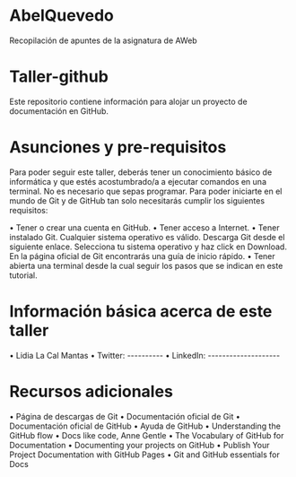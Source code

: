 # AbelQuevedo
Recopilación de apuntes de la asignatura de AWeb

# Taller-github
Este repositorio contiene información para alojar un proyecto de documentación en GitHub.

# Asunciones y pre-requisitos
Para poder seguir este taller, deberás tener un conocimiento básico de informática y que estés acostumbrado/a a ejecutar comandos en
una terminal. No es necesario que sepas programar. Para poder iniciarte en el mundo de Git y de GitHub tan solo necesitarás cumplir los
siguientes requisitos:

• Tener o crear una cuenta en GitHub.
• Tener acceso a Internet.
• Tener instalado Git. Cualquier sistema operativo es válido. Descarga Git desde el siguiente enlace. Selecciona tu sistema
operativo y haz click en Download. En la página oficial de Git encontrarás una guía de inicio rápido.
• Tener abierta una terminal desde la cual seguir los pasos que se indican en este tutorial.

# Información básica acerca de este taller
• Lidia La Cal Mantas
• Twitter: ----------
• LinkedIn: --------------------

# Recursos adicionales
• Página de descargas de Git
• Documentación oficial de Git
• Documentación oficial de GitHub
• Ayuda de GitHub
• Understanding the GitHub flow
• Docs like code, Anne Gentle
• The Vocabulary of GitHub for Documentation
• Documenting your projects on GitHub
• Publish Your Project Documentation with GitHub Pages
• Git and GitHub essentials for Docs
